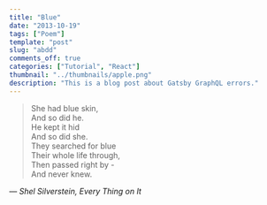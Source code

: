 ```yaml
---
title: "Blue"
date: "2013-10-19"
tags: ["Poem"]
template: "post"
slug: "abdd"
comments_off: true
categories: ["Tutorial", "React"]
thumbnail: "../thumbnails/apple.png"
description: "This is a blog post about Gatsby GraphQL errors."
---
```


> She had blue skin,  
> And so did he.  
> He kept it hid  
> And so did she.  
> They searched for blue  
> Their whole life through,  
> Then passed right by -  
> And never knew.  

— *Shel Silverstein, Every Thing on It*
